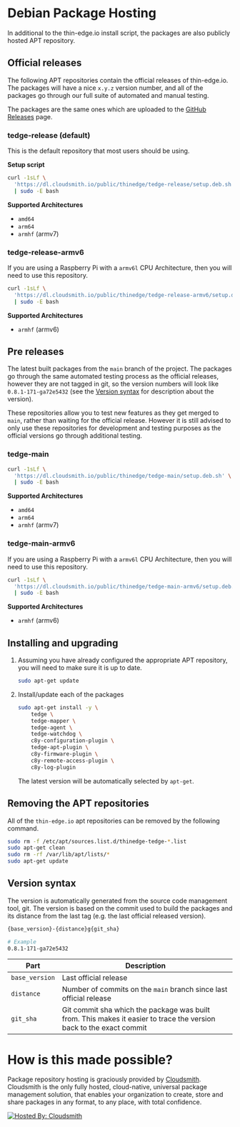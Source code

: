 # Debian Package Hosting

In additional to the thin-edge.io install script, the packages are also publicly hosted APT repository.

## Official releases

The following APT repositories contain the official releases of thin-edge.io. The packages will have a nice `x.y.z` version number, and all of the packages go through our full suite of automated and manual testing.

The packages are the same ones which are uploaded to the [GitHub Releases](https://github.com/thin-edge/thin-edge.io/releases) page.

### tedge-release (default)

This is the default repository that most users should be using.

**Setup script**
```sh
curl -1sLf \
  'https://dl.cloudsmith.io/public/thinedge/tedge-release/setup.deb.sh' \
  | sudo -E bash
```

**Supported Architectures**
* `amd64`
* `arm64`
* `armhf` (armv7)

### tedge-release-armv6

If you are using a Raspberry Pi with a `armv6l` CPU Architecture, then you will need to use this repository.

```sh
curl -1sLf \
  'https://dl.cloudsmith.io/public/thinedge/tedge-release-armv6/setup.deb.sh' \
  | sudo -E bash
```

**Supported Architectures**
* `armhf` (armv6)

## Pre releases

The latest built packages from the `main` branch of the project. The packages go through the same automated testing process as the official releases, however they are not tagged in git, so the version numbers will look like `0.8.1-171-ga72e5432` (see the [Version syntax](./DEBIAN_PACKAGE_HOSTING.md#version-syntax) for description about the version).

These repositories allow you to test new features as they get merged to `main`, rather than waiting for the official release. However it is still advised to only use these repositories for development and testing purposes as the official versions go through additional testing.

### tedge-main

```sh
curl -1sLf \
  'https://dl.cloudsmith.io/public/thinedge/tedge-main/setup.deb.sh' \
  | sudo -E bash
```

**Supported Architectures**
* `amd64`
* `arm64`
* `armhf` (armv7)

### tedge-main-armv6

If you are using a Raspberry Pi with a `armv6l` CPU Architecture, then you will need to use this repository.

```sh
curl -1sLf \
  'https://dl.cloudsmith.io/public/thinedge/tedge-main-armv6/setup.deb.sh' \
  | sudo -E bash
```

**Supported Architectures**
* `armhf` (armv6)



## Installing and upgrading

1. Assuming you have already configured the appropriate APT repository, you will need to make sure it is up to date.

    ```sh
    sudo apt-get update
    ```

2. Install/update each of the packages

    ```sh
    sudo apt-get install -y \
        tedge \
        tedge-mapper \
        tedge-agent \
        tedge-watchdog \
        c8y-configuration-plugin \
        tedge-apt-plugin \
        c8y-firmware-plugin \
        c8y-remote-access-plugin \
        c8y-log-plugin
    ```

    The latest version will be automatically selected by `apt-get`.

## Removing the APT repositories

All of the `thin-edge.io` apt repositories can be removed by the following command.

```sh
sudo rm -f /etc/apt/sources.list.d/thinedge-tedge-*.list
sudo apt-get clean
sudo rm -rf /var/lib/apt/lists/*
sudo apt-get update
```

## Version syntax

The version is automatically generated from the source code management tool, git. The version is based on the commit used to build the packages and its distance from the last tag (e.g. the last official released version).

```sh
{base_version}-{distance}g{git_sha}

# Example
0.8.1-171-ga72e5432
```

|Part|Description|
|----|-----------|
|`base_version`|Last official release|
|`distance`|Number of commits on the `main` branch since last official release|
|`git_sha`|Git commit sha which the package was built from. This makes it easier to trace the version back to the exact commit|

# How is this made possible?

Package repository hosting is graciously provided by [Cloudsmith](https://cloudsmith.com).
Cloudsmith is the only fully hosted, cloud-native, universal package management solution, that
enables your organization to create, store and share packages in any format, to any place, with total
confidence.

[![Hosted By: Cloudsmith](https://img.shields.io/badge/OSS%20hosting%20by-cloudsmith-blue?logo=cloudsmith&style=flat-square)](https://cloudsmith.com)

